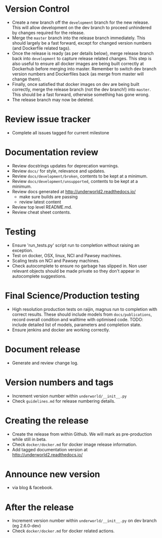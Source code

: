 Version Control
===============
* Create a new branch off the `development` branch for the new release. This will
  allow development on the dev branch to proceed unhindered by changes required
  for the release.
* Merge the `master` branch into the release branch immediately. This should 
  largely be a fast forward, except for changed version numbers (and Dockerfile
  related tags).
* Once the release is ready (as per details below), merge release branch back 
  into `development` to capture release related changes. This step is also useful
  to ensure all docker images are being built correctly at Dockerhub before
  merging into master. Remember to switch dev branch version numbers and 
  Dockerfiles back (as merge from master will change them). 
* Finally, once satisfied that docker images on dev are being built correctly, 
  merge the release branch (not the dev branch!) into `master`. This should be a 
  fast forward, otherwise something has gone wrong.
* The release branch may now be deleted.    

Review issue tracker 
====================
* Complete all issues tagged for current milestone 

Documentation review 
====================
* Review docstrings updates for deprecation warnings.
* Review ``docs/`` for style, relevance and updates.
* Review ``docs/development/broken``, contents to be kept at a minimum.
* Review ``docs/development/unsupported``, contents to be kept at a minimum.
* Review docs generated at http://underworld2.readthedocs.io/
	- make sure builds are passing
	- review latest content
* Review top level README.md.
* Review cheat sheet contents.

Testing
=======
* Ensure 'run_tests.py' script run to completion without raising an exception.
* Test on docker, OSX, linux, NCI and Pawsey machines.
* Scaling tests on NCI and Pawsey machines.
* Check autocomplete to ensure no garbage has slipped in.  Non
   user relevant objects should be made private so they don't appear in
   autocomplete suggestions.

Final Science/Production testing
================================
* High resolution production tests on raijin, magnus run to completion with 
  correct results. These should include models from ``docs/publications``, 
  record overall condition and walltime with optimised code.  TODO: include 
  detailed list of models, parameters and completion state.
* Ensure jenkins and docker are working correctly.

Document release
================
* Generate and review change log.

Version numbers and tags
========================
* Increment version number within ``underworld/__init__.py``
* Check `guidelines.md` for release numbering details.

Creating the release
====================
* Create the release from within Github. We will mark as pre-production
  while still in beta.
* Check `docker/docker.md` for docker image release information.
* Add tagged documentation version at http://underworld2.readthedocs.io/  

Announce new version
====================
* via blog & facebook.


After the release
============
* Increment version number within ``underworld/__init__.py`` on dev branch (eg 2.6.0-dev)
* Check `docker/docker.md` for docker related actions.


